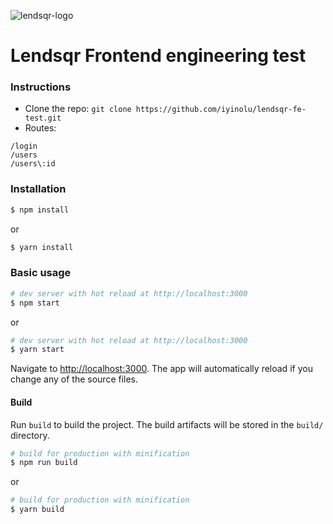 ![lendsqr-logo](https://user-images.githubusercontent.com/47259302/195503562-f297120c-e3a3-477a-b9f8-8acd713aa13a.png)
# Lendsqr Frontend engineering test

### Instructions

- Clone the repo: `git clone https://github.com/iyinolu/lendsqr-fe-test.git`
- Routes:
```
/login
/users
/users\:id
```

### Installation

``` bash
$ npm install
```

or

``` bash
$ yarn install
```

### Basic usage

``` bash
# dev server with hot reload at http://localhost:3000
$ npm start 
```

or 

``` bash
# dev server with hot reload at http://localhost:3000
$ yarn start
```

Navigate to [http://localhost:3000](http://localhost:3000). The app will automatically reload if you change any of the source files.

#### Build

Run `build` to build the project. The build artifacts will be stored in the `build/` directory.

```bash
# build for production with minification
$ npm run build
```

or

```bash
# build for production with minification
$ yarn build
```


